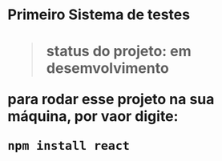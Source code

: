 <h1> Primeiro Sistema de testes <h1>

> status do projeto: em desemvolvimento

para rodar esse projeto na sua máquina, por vaor digite:

```
npm install react
```
